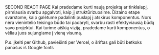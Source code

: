 SECOND REACT PAGE
Kai pradedame kurti naują projektą ar tinklalapį, pirmiausia svarbu apgalvoti, kaip jį struktūrizuosime. Dizaino etape svarstome, kaip galėtume padalinti puslapį į atskirus komponentus. Nors nėra vienintelio teisingo būdo tai padaryti, svarbu rasti efektyviausią būdą savo projektui. Kai turime aiškią viziją, pradedame kurti komponentus, o vėliau juos sujungiame į vieną visumą.

P.s. įkelti per Github, paviešinti per Vercel, o šriftas gali būti betkoks panašus iš Google fonts